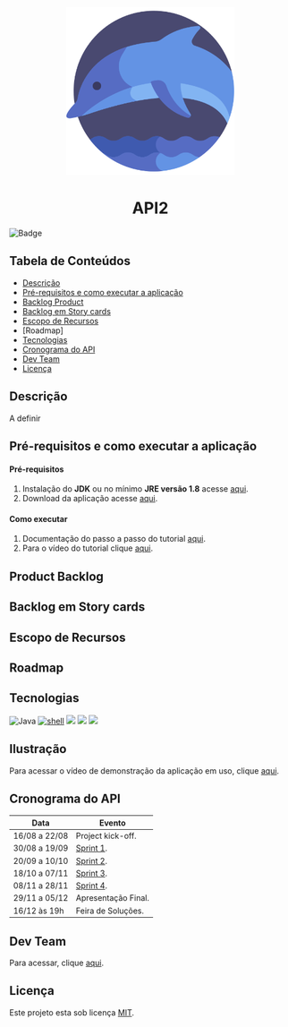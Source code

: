 
<p align="center">
  <img src="https://github.com/DolphinDatabase/API2/blob/44eff4f337f16fd8875ec42114bb89e23d7793bf/Imagens/golfinho.png" height="300" width="300" />
</p>
<h1 align="center"> API2 </h1> 

![Badge](https://img.shields.io/badge/STATUS-CONCLU%C3%8DDO-green)

## Tabela de Conteúdos

 * [Descrição](#descrição)
 * [Pré-requisitos e como executar a aplicação](#Pré-requisitos-e-como-executar-a-aplicação)
 * [Backlog Product](#backlog-product) 
 * [Backlog em Story cards](#backlog-em-story-cards)   
 * [Escopo de Recursos](#escopo-de-recursos)
 * [Roadmap]
 * [Tecnologias](#Tecnologias)
 * [Cronograma do API](#cronograma-do-api)
 * [Dev Team](#dev-team)
 * [Licença](#Licença)


## Descrição

A definir

## Pré-requisitos e como executar a aplicação
  
 #### **Pré-requisitos** 
  
  1. Instalação do **JDK** ou no mínimo **JRE versão 1.8** acesse [aqui](https://www.oracle.com/java/technologies/downloads/).
  2. Download da aplicação acesse [aqui](#).

 #### **Como executar** 
  
  1. Documentação do passo a passo do tutorial [aqui](#).
  2. Para o vídeo do tutorial clique [aqui](#).

## Product Backlog 

## Backlog em Story cards

## Escopo de Recursos

## Roadmap

## Tecnologias
![Java](https://img.shields.io/badge/-java-E34A86?style=flat-square&logo=java)
<a href="https://github.com/alwinw?tab=repositories&language=shell" target="_blank"><img alt="shell" src="https://img.shields.io/badge/-shell-5391FE?style=flat-square&logo=PowerShell&logoColor=white"></a>
<img src="https://img.shields.io/badge/-Trello-0079BF?style=flat-square&logo=Trello&logoColor=white"/>
<img src="https://img.shields.io/badge/-Slack-E01563?style=flat-square&logo=Slack&logoColor=white"/>
<img src="https://img.shields.io/badge/-Notion-000000?style=flat-square&logo=Notion&logoColor=white"/><br/>


## Ilustração
 
 Para acessar o vídeo de demonstração da aplicação em uso, clique [aqui](#).
 
## Cronograma do API
 
| Data | Evento |
| -------| --------- |
| 16/08 a 22/08 | Project kick-off. |
| 30/08 a 19/09 | [Sprint 1](#). |
| 20/09 a 10/10 | [Sprint 2](#). |
| 18/10 a 07/11 | [Sprint 3](#). |
| 08/11 a 28/11 | [Sprint 4](#). |
| 29/11 a 05/12 | Apresentação Final. |
| 16/12 às 19h | Feira de Soluções. |

## Dev Team 

Para acessar, clique [aqui](#). 

## Licença  

Este projeto esta sob licença [MIT](https://github.com/DolphinDatabase/SGBD_Health/blob/main/LICENSE).
